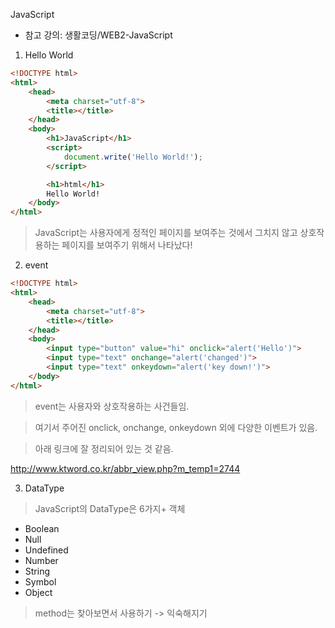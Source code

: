 JavaScript

- 참고 강의: 생활코딩/WEB2-JavaScript

1. Hello World

``` html
<!DOCTYPE html>
<html>
    <head>
        <meta charset="utf-8">
        <title></title>
    </head>
    <body>
        <h1>JavaScript</h1>
        <script>
            document.write('Hello World!');
        </script>

        <h1>html</h1>
        Hello World!
    </body>
</html>

```

> JavaScript는 사용자에게 정적인 페이지를 보여주는 것에서 그치지 않고 상호작용하는 페이지를 보여주기 위해서 나타났다!

2. event

``` html
<!DOCTYPE html>
<html>
    <head>
        <meta charset="utf-8">
        <title></title>
    </head>
    <body>
        <input type="button" value="hi" onclick="alert('Hello')">
        <input type="text" onchange="alert('changed')">
        <input type="text" onkeydown="alert('key down!')">
    </body>
</html>
```

> event는 사용자와 상호작용하는 사건들임.

> 여기서 주어진 onclick, onchange, onkeydown 외에 다양한 이벤트가 있음.

> 아래 링크에 잘 정리되어 있는 것 같음.

http://www.ktword.co.kr/abbr_view.php?m_temp1=2744

3. DataType

>JavaScript의 DataType은 6가지+ 객체
- Boolean
- Null
- Undefined
- Number
- String
- Symbol
- Object

> method는 찾아보면서 사용하기 -> 익숙해지기

